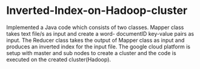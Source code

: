 # Inverted-Index-on-Hadoop-cluster
Implemented a Java code which consists of two classes. Mapper class takes text file/s as input and create a word- documentID key-value pairs as input. The Reducer class takes the output of Mapper class as input and produces an inverted index for the input file. The google cloud platform is setup with master and sub nodes to create a cluster and the code is executed on the created cluster(Hadoop).

